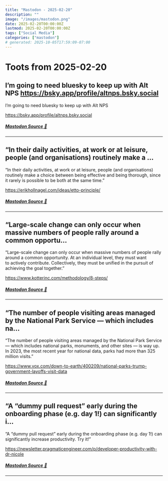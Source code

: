 ```yaml
---
title: "Mastodon - 2025-02-20"
description: ""
image: "/images/mastodon.png"
date: 2025-02-20T00:00:00Z
lastmod: 2025-02-20T00:00:00Z
tags: ["Social Media"]
categories: ["mastodon"]
# generated: 2025-10-05T17:59:09-07:00
---
```


# Toots from 2025-02-20

## I’m going to need bluesky to keep up with Alt NPS  <https://bsky.app/profile/altnps.bsky.social>

I’m going to need bluesky to keep up with Alt NPS

<https://bsky.app/profile/altnps.bsky.social>

##### [Mastodon Source 🐘](https://hachyderm.io/@mweagle/114034368394856012)

---

## “In their daily activities, at work or at leisure, people (and organisations) routinely make a ...

“In their daily activities, at work or at leisure, people (and organisations) routinely make a choice between being effective and being thorough, since it rarely is possible to be both at the same time.”

<https://erikhollnagel.com/ideas/etto-principle/>

##### [Mastodon Source 🐘](https://hachyderm.io/@mweagle/114034241147416238)

---

## “Large-scale change can only occur when massive numbers of people rally around a common opportu...

“Large-scale change can only occur when massive numbers of people rally around a common opportunity. At an individual level, they must want to actively contribute. Collectively, they must be unified in the pursuit of achieving the goal together.”

<https://www.kotterinc.com/methodology/8-steps/>

##### [Mastodon Source 🐘](https://hachyderm.io/@mweagle/114034196509931819)

---

## “The number of people visiting areas managed by the National Park Service — which includes na...

“The number of people visiting areas managed by the National Park Service — which includes national parks, monuments, and other sites — is way up. In 2023, the most recent year for national data, parks had more than 325 million visits.”

<https://www.vox.com/down-to-earth/400209/national-parks-trump-government-layoffs-visit-data>

##### [Mastodon Source 🐘](https://hachyderm.io/@mweagle/114034080782366953)

---

## “A “dummy pull request” early during the onboarding phase (e.g. day 1!) can significantly i...

“A “dummy pull request” early during the onboarding phase (e.g. day 1!) can significantly increase productivity. Try it!”

<https://newsletter.pragmaticengineer.com/p/developer-productivity-with-dr-nicole>

##### [Mastodon Source 🐘](https://hachyderm.io/@mweagle/114034051204328833)

---

